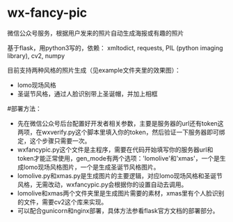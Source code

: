 # wx-fancy-pic
微信公众号服务，根据用户发来的照片自动生成海报或有趣的照片

基于flask，用python3写的，依赖：
xmltodict, requests, PIL (python imaging library), cv2, numpy

目前支持两种风格的照片生成（见example文件夹里的效果图）：
- lomo现场风格
- 圣诞节风格，通过人脸识别带上圣诞帽，并加上相框

#部署方法：

- 先在微信公众号后台配置好开发者相关参数，主要是服务器的url还有token这两项，在wxverify.py这个脚本里填入你的token，然后验证一下服务器即可绑定，这个步骤只需要一次。
- wxfancypic.py这个文件是主程序，需要在代码开始填写你的服务器url和token才能正常使用，gen_mode有两个选项：'lomolive'和'xmas'，一个是生成lomo现场风格图片，一个是生成圣诞节风格图片。
- lomolive.py和xmas.py是生成图片的主要逻辑，对应lomo现场风格和圣诞节风格，无需改动，wxfancypic.py会根据你的设置自动去调用。
- lomolive和xmas两个文件夹里是生成图片需要的素材，xmas里有个人脸识别的文件，需要cv2这个库来实现。
- 可以配合gunicorn和nginx部署，具体方法参看flask官方文档的部署部分。
